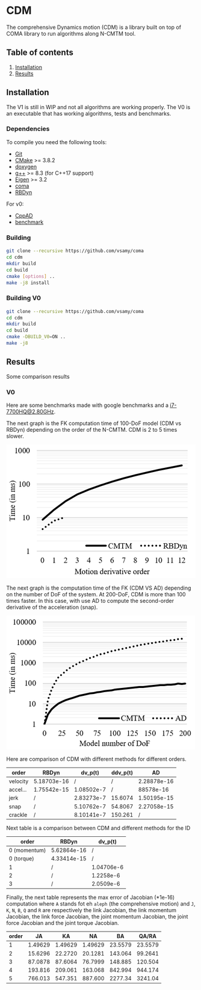 # CDM

The comprehensive Dynamics motion (CDM) is a library built on top of COMA library to run algorithms along N-CMTM tool.

## Table of contents
 1. [Installation](#Installation)
 2. [Results](#Results)

## Installation

The V1 is still in WIP and not all algorithms are working properly.
The V0 is an executable that has working algorithms, tests and benchmarks.

### Dependencies

To compile you need the following tools:

 * [Git]()
 * [CMake]() >= 3.8.2
 * [doxygen]()
 * [g++]() >= 8.3 (for C++17 support)
 * [Eigen](http://eigen.tuxfamily.org/index.php?title=Main_Page) >= 3.2
 * [coma](https://github.com/vsamy/coma)
 * [RBDyn](https://github.com/jrl-umi3218/RBDyn)

For v0:

 * [CppAD](https://github.com/coin-or/CppAD)
 * [benchmark](https://github.com/google/benchmark)

### Building

```sh
git clone --recursive https://github.com/vsamy/coma
cd cdm
mkdir build
cd build
cmake [options] ..
make -j8 install
```

### Building V0

```sh
git clone --recursive https://github.com/vsamy/coma
cd cdm
mkdir build
cd build
cmake -DBUILD_V0=ON ..
make -j8
```

## Results

Some comparison results

### V0

Here are some benchmarks made with google benchmarks and a i7-7700HQ@2.80GHz.

The next graph is the FK computation time of 100-DoF model (CDM vs RBDyn) depending on the order of the N-CMTM. CDM is 2 to 5 times slower.

![FK derivative order](data/fk_derivative_order.png "Computation time of forward kinematics in debug mode")

The next graph is the computation time of the FK (CDM VS AD) depending on the number of DoF of the system. At 200-DoF, CDM is more than 100 times faster. In this case, with use AD to compute the second-order derivative of the acceleration (snap).

![FK derivative order](data/fk_joint_dof.png "Computation time of forward kinematics in debug mode")

Here are comparison of CDM with different methods for different orders.

order | RBDyn | dv_p(t) | ddv_p(t) | AD
------|-------|---------|----------|---
velocity | 5.18703e-16 | / | / | 2.28878e-16
accel... | 1.75542e-15 | 1.08502e-7 | / | 88578e-16
jerk | / | 2.83273e-7 | 15.6074 | 1.50195e-15
snap | / | 5.10762e-7 | 54.8067 | 2.27058e-15
crackle | / | 8.10141e-7 | 150.261 | / 

Next table is a comparison between CDM and different methods for the ID

order | RBDyn | dv_p(t)
------|-------|--------
0 (momentum) | 5.62864e-16 | /
0 (torque) | 4.33414e-15 | /
1 | / | 1.04706e-6
2 | / | 1.2258e-6
3 | / | 2.0509e-6

Finally, the next table represents the max error of Jacobian (*1e-16) computation where `A` stands fot eh `aleph` (the comprehensive motion) and `J`, `K`, `N`, `B`, `Q` and `R` are respectively the link Jacobian, the link momentum Jacobian, the link force Jacobian, the joint momentum Jacobian, the joint force Jacobian and the joint torque Jacobian.

order | JA | KA | NA | BA | QA/RA
------|----|----|----|----|------
1 | 1.49629 | 1.49629 | 1.49629 | 23.5579 | 23.5579
2 | 15.6296 | 22.2720 | 20.1281 | 143.064 | 99.2641
3 | 87.0878 | 87.6064 | 76.7999 | 148.885 | 120.504
4 | 193.816 | 209.061 | 163.068 | 842.994 | 944.174
5 | 766.013 | 547.351 | 887.600 | 2277.34 | 3241.04